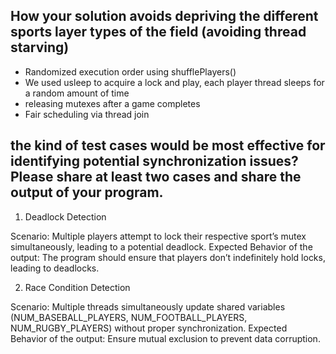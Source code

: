 

## How your solution avoids depriving the different sports layer types of the field (avoiding thread starving)

- Randomized execution order using shufflePlayers()
- We used usleep to acquire a lock and play, each player thread sleeps for a random amount of time
- releasing mutexes after a game completes
- Fair scheduling via thread join

## the kind of test cases would be most effective for identifying potential synchronization issues? Please share at least two cases and share the output of your program.

1. Deadlock Detection

Scenario: Multiple players attempt to lock their respective sport’s mutex simultaneously, leading to a potential deadlock.
Expected Behavior of the output: The program should ensure that players don’t indefinitely hold locks, leading to deadlocks.


2. Race Condition Detection

Scenario: Multiple threads simultaneously update shared variables (NUM_BASEBALL_PLAYERS, NUM_FOOTBALL_PLAYERS, NUM_RUGBY_PLAYERS) without proper synchronization.
Expected Behavior of the output: Ensure mutual exclusion to prevent data corruption.
